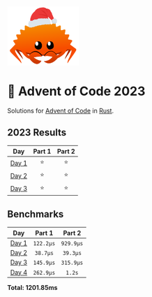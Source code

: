 <img src="./.assets/christmas_ferris.png" width="164">

# 🎄 Advent of Code 2023

Solutions for [Advent of Code](https://adventofcode.com/) in [Rust](https://www.rust-lang.org/).

<!--- advent_readme_stars table --->
## 2023 Results

| Day | Part 1 | Part 2 |
| :---: | :---: | :---: |
| [Day 1](https://adventofcode.com/2023/day/1) | ⭐ | ⭐ |
| [Day 2](https://adventofcode.com/2023/day/2) | ⭐ | ⭐ |
| [Day 3](https://adventofcode.com/2023/day/3) | ⭐ | ⭐ |
<!--- advent_readme_stars table --->

<!--- benchmarking table --->
## Benchmarks

| Day | Part 1 | Part 2 |
| :---: | :---: | :---:  |
| [Day 1](./src/bin/01.rs) | `122.2µs` | `929.9µs` |
| [Day 2](./src/bin/02.rs) | `38.7µs` | `39.3µs` |
| [Day 3](./src/bin/03.rs) | `145.9µs` | `315.9µs` |
| [Day 4](./src/bin/04.rs) | `262.9µs` | `1.2s` |

**Total: 1201.85ms**
<!--- benchmarking table --->
